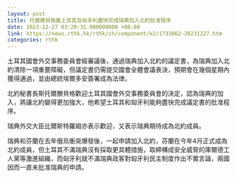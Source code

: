```yaml
---
layout: post
title: 托爾滕貝格冀土耳其及匈牙利盡快完成瑞典加入北約批准程序
date: 2023-12-27 03:20:31.000000000 +08:00
link: https://news.rthk.hk/rthk/ch/component/k2/1733862-20231227.htm
categories: rthk
---
```


土耳其國會外交事務委員會經審議後，通過瑞典加入北約的議定書，為瑞典加入北約清除一項重要障礙，但議定書仍需提交國會全體會議表決，預期會在幾個星期內獲得通過，並由總統埃爾多安簽署成為法律。

北約秘書長斯托爾滕貝格歡迎土耳其國會外交事務委員會的決定，認為瑞典的加入，將讓北約變得更加強大，他希望土耳其和匈牙利能夠盡快完成議定書的批准程序。

瑞典外交大臣比爾斯特羅姆亦表示歡迎，又表示瑞典期待成為北約成員。

瑞典和芬蘭在去年俄烏衝突爆發後，一起申請加入北約，芬蘭在今年4月正式成為北約成員，但土耳其不滿瑞典沒有採取更具體措施，取締構成安全威脅的庫爾德工人黨等激進組織，而匈牙利就不滿瑞典政客對匈牙利民主制度作出不實言論，兩國因而一直未批准瑞典的申請。
